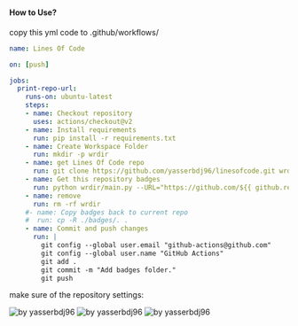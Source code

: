 #

<h4>How to Use?</h4>
copy this yml code to .github/workflows/

```yml
name: Lines Of Code

on: [push]

jobs:
  print-repo-url:
    runs-on: ubuntu-latest
    steps:
    - name: Checkout repository
      uses: actions/checkout@v2
    - name: Install requirements
      run: pip install -r requirements.txt
    - name: Create Workspace Folder
      run: mkdir -p wrdir
    - name: get Lines Of Code repo
      run: git clone https://github.com/yasserbdj96/linesofcode.git wrdir
    - name: Get this repository badges 
      run: python wrdir/main.py --URL="https://github.com/${{ github.repository }}"
    - name: remove
      run: rm -rf wrdir
    #- name: Copy badges back to current repo     
    #  run: cp -R ./badges/. .
    - name: Commit and push changes
      run: |
        git config --global user.email "github-actions@github.com"
        git config --global user.name "GitHub Actions"
        git add .
        git commit -m "Add badges folder."
        git push
```

make sure of the repository settings:

<img src="https://raw.githubusercontent.com/yasserbdj96/linesofcode/main/screenshot/1.gif" alt="by yasserbdj96">
<img src="https://raw.githubusercontent.com/yasserbdj96/linesofcode/main/screenshot/2.gif" alt="by yasserbdj96">
<img src="https://raw.githubusercontent.com/yasserbdj96/linesofcode/main/screenshot/3.gif" alt="by yasserbdj96">